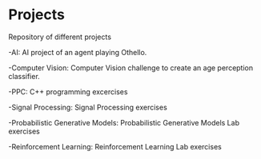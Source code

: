 # Projects
Repository of different projects

-AI: AI project of an agent playing Othello.

-Computer Vision: Computer Vision challenge to create an age perception classifier.

-PPC: C++ programming excercises

-Signal Processing: Signal Processing exercises

-Probabilistic Generative Models: Probabilistic Generative Models Lab exercises

-Reinforcement Learning: Reinforcement Learning Lab exercises
